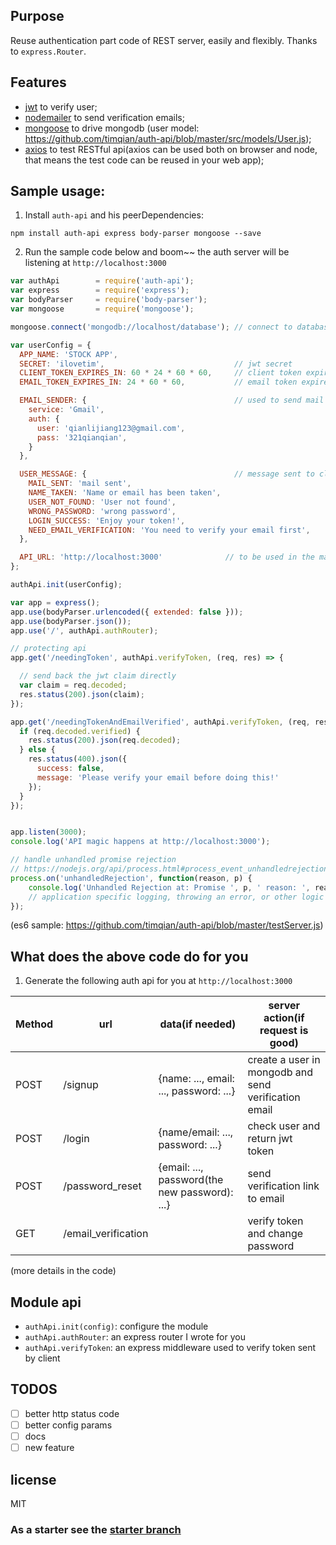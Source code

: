 ## Purpose

Reuse authentication part code of REST server, easily and flexibly.
Thanks to `express.Router`.

## Features

- [jwt](https://github.com/auth0/node-jsonwebtoken) to verify user;
- [nodemailer](https://github.com/nodemailer/nodemailer) to send verification emails;
- [mongoose](https://github.com/Automattic/mongoose) to drive mongodb (user model: https://github.com/timqian/auth-api/blob/master/src/models/User.js);
- [axios](https://github.com/mzabriskie/axios) to test RESTful api(axios can be used both on browser and node, that means the test code can be reused in your web app);

## Sample usage:

1. Install `auth-api` and his peerDependencies:

  `npm install auth-api express body-parser mongoose --save`

2. Run the sample code below and boom~~ the auth server will be listening at `http://localhost:3000`

```javascript
var authApi        = require('auth-api');
var express        = require('express');
var bodyParser     = require('body-parser');
var mongoose       = require('mongoose');

mongoose.connect('mongodb://localhost/database'); // connect to database

var userConfig = {
  APP_NAME: 'STOCK APP',
  SECRET: 'ilovetim',                             // jwt secret
  CLIENT_TOKEN_EXPIRES_IN: 60 * 24 * 60 * 60,     // client token expires time(60day)
  EMAIL_TOKEN_EXPIRES_IN: 24 * 60 * 60,           // email token expires time(24h)

  EMAIL_SENDER: {                                 // used to send mail by nodemailer
    service: 'Gmail',
    auth: {
      user: 'qianlijiang123@gmail.com',
      pass: '321qianqian',
    }
  },

  USER_MESSAGE: {                                 // message sent to client
    MAIL_SENT: 'mail sent',
    NAME_TAKEN: 'Name or email has been taken',
    USER_NOT_FOUND: 'User not found',
    WRONG_PASSWORD: 'wrong password',
    LOGIN_SUCCESS: 'Enjoy your token!',
    NEED_EMAIL_VERIFICATION: 'You need to verify your email first',
  },

  API_URL: 'http://localhost:3000'              // to be used in the mail
};

authApi.init(userConfig);

var app = express();
app.use(bodyParser.urlencoded({ extended: false }));
app.use(bodyParser.json());
app.use('/', authApi.authRouter);

// protecting api
app.get('/needingToken', authApi.verifyToken, (req, res) => {

  // send back the jwt claim directly
  var claim = req.decoded;
  res.status(200).json(claim);
});

app.get('/needingTokenAndEmailVerified', authApi.verifyToken, (req, res) => {
  if (req.decoded.verified) {
    res.status(200).json(req.decoded);
  } else {
    res.status(400).json({
      success: false,
      message: 'Please verify your email before doing this!'
    });
  }
});


app.listen(3000);
console.log('API magic happens at http://localhost:3000');

// handle unhandled promise rejection
// https://nodejs.org/api/process.html#process_event_unhandledrejection
process.on('unhandledRejection', function(reason, p) {
    console.log('Unhandled Rejection at: Promise ', p, ' reason: ', reason);
    // application specific logging, throwing an error, or other logic here
});
```

(es6 sample: https://github.com/timqian/auth-api/blob/master/testServer.js)

## What does the above code do for you

1. Generate the following auth api for you at `http://localhost:3000`


|Method| url                 | data(if needed)                              | server action(if request is good) |
| ---- |---------------------| ---------------------------------------------| -------------|
| POST | /signup             | {name: ..., email: ..., password: ...}       |create a user in mongodb and send verification email |
| POST | /login              | {name/email: ..., password: ...}             |check user and return jwt token|
| POST | /password_reset     | {email: ..., password(the new password): ...}| send verification link to email |
| GET  | /email_verification |                                              | verify token and change password |

(more details in the code)


## Module api

- `authApi.init(config)`: configure the module
- `authApi.authRouter`: an express router I wrote for you
- `authApi.verifyToken`: an express middleware used to verify token sent by client

## TODOS

- [ ] better http status code
- [ ] better config params
- [ ] docs
- [ ] new feature

## license

  MIT

### As a starter see the [starter branch](https://github.com/timqian/auth-api/tree/jwtAuth-RESTful-server-starter-2.0)
